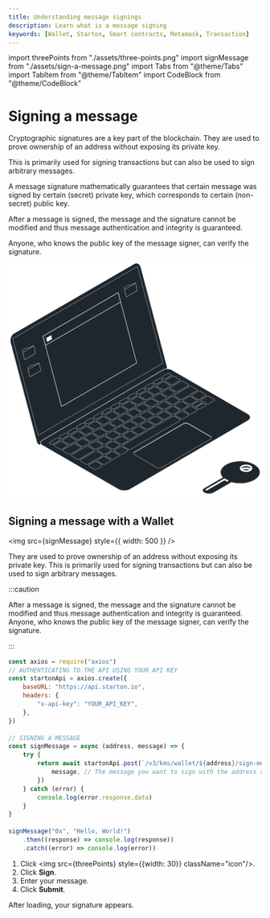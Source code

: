 ```yaml
---
title: Understanding message signings
description: Learn what is a message signing
keywords: [Wallet, Starton, Smart contracts, Metamask, Transaction]
---
```


import threePoints from "./assets/three-points.png"
import signMessage from "./assets/sign-a-message.png"
import Tabs from "@theme/Tabs"
import TabItem from "@theme/TabItem"
import CodeBlock from "@theme/CodeBlock"

# Signing a message

Cryptographic signatures are a key part of the blockchain. They are used to prove ownership of an address without exposing its private key.

This is primarily used for signing transactions but can also be used to sign arbitrary messages.

A message signature mathematically guarantees that certain message was signed by certain (secret) private key, which corresponds to certain (non-secret) public key.

After a message is signed, the message and the signature cannot be modified and thus message authentication and integrity is guaranteed.

Anyone, who knows the public key of the message signer, can verify the signature.

![sign a message](assets/signAMessage.svg)

## Signing a message with a Wallet

<img src={signMessage} style={{ width: 500 }} />

They are used to prove ownership of an address without exposing its private key. This is primarily used for signing transactions but can also be used to sign arbitrary messages.

:::caution

After a message is signed, the message and the signature cannot be modified and thus message authentication and integrity is guaranteed. Anyone, who knows the public key of the message signer, can verify the signature.

:::

<Tabs>
<TabItem value="code" label="From Code">

```jsx showLineNumbers
const axios = require("axios")
// AUTHENTICATING TO THE API USING YOUR API KEY
const startonApi = axios.create({
	baseURL: "https://api.starton.io",
	headers: {
		"x-api-key": "YOUR_API_KEY",
	},
})

// SIGNING A MESSAGE
const signMessage = async (address, message) => {
	try {
		return await startonApi.post(`/v3/kms/wallet/${address}/sign-message`, {
			message, // The message you want to sign with the address required in the route.
		})
	} catch (error) {
		console.log(error.response.data)
	}
}

signMessage("0x", "Hello, World!")
	.then((response) => console.log(response))
	.catch((error) => console.log(error))
```

</TabItem>
<TabItem value="dashboard" label="From Dashboard">

1. Click <img src={threePoints} style={{width: 30}} className="icon"/>.
1. Click **Sign**.
1. Enter your message.
1. Click **Submit**.

After loading, your signature appears.

</TabItem>
</Tabs>
